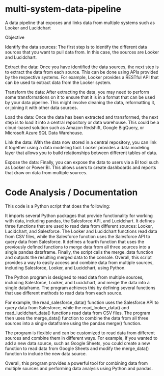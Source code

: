 # multi-system-data-pipeline
A data pipeline that exposes and links data from multiple systems such as Looker and Lucidchart 

 Objective
 
Identify the data sources: The first step is to identify the different data sources that you want to pull data from. In this case, the sources are Looker and Lucidchart.

Extract the data: Once you have identified the data sources, the next step is to extract the data from each source. This can be done using APIs provided by the respective systems. For example, Looker provides a RESTful API that can be used to extract data from the Looker system.

Transform the data: After extracting the data, you may need to perform some transformations on it to ensure that it is in a format that can be used by your data pipeline. This might involve cleaning the data, reformatting it, or joining it with other data sources.

Load the data: Once the data has been extracted and transformed, the next step is to load it into a central repository or data warehouse. This could be a cloud-based solution such as Amazon Redshift, Google BigQuery, or Microsoft Azure SQL Data Warehouse.

Link the data: With the data now stored in a central repository, you can link it together using a data modeling tool. Looker provides a data modeling layer that allows you to build relationships between different tables of data.

Expose the data: Finally, you can expose the data to users via a BI tool such as Looker or Power BI. This allows users to create dashboards and reports that draw on data from multiple sources.

# Code Analysis / Documentation

This code is a Python script that does the following:

It imports several Python packages that provide functionality for working with data, including pandas, the Salesforce API, and Lucidchart.
It defines three functions that are used to read data from different sources: Looker, Lucidchart, and Salesforce. The Looker and Lucidchart functions read data from CSV files, while the Salesforce function uses the Salesforce API to query data from Salesforce.
It defines a fourth function that uses the previously defined functions to merge data from all three sources into a single pandas dataframe.
Finally, the script calls the merge_data function and outputs the resulting merged data to the console.
Overall, this script provides a way to easily access and combine data from multiple sources, including Salesforce, Looker, and Lucidchart, using Python.

The Python program is designed to read data from multiple sources, including Salesforce, Looker, and Lucidchart, and merge the data into a single dataframe. The program achieves this by defining several functions that use different methods to read data from each source.

For example, the read_salesforce_data() function uses the Salesforce API to query data from Salesforce, while the read_looker_data() and read_lucidchart_data() functions read data from CSV files. The program then uses the merge_data() function to combine the data from all three sources into a single dataframe using the pandas merge() function.

The program is flexible and can be customized to read data from different sources and combine them in different ways. For example, if you wanted to add a new data source, such as Google Sheets, you could create a new function to read data from Google Sheets and modify the merge_data() function to include the new data source.

Overall, this program provides a powerful tool for combining data from multiple sources and performing data analysis using Python and pandas.
